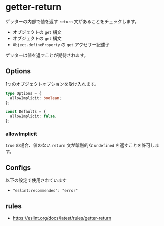# getter-return

ゲッターの内部で値を返す `return` 文があることをチェックします。

- オブジェクトの `get` 構文
- オブジェクトの `get` 構文
- `Object.defineProperty` の `get` アクセサー記述子

ゲッターは値を返すことが期待されます。

## Options

1つのオブジェクトオプションを受け入れます。

```ts
type Options = {
  allowImplicit: boolean;
};

const Defaults = {
  allowImplicit: false,
};
```

### allowImplicit

`true` の場合、値のない `return` 文が暗黙的な `undefined` を返すことを許可します。

## Configs

以下の設定で使用されています

- `"eslint:recommended": "error"`

## rules

- https://eslint.org/docs/latest/rules/getter-return
